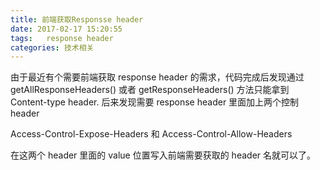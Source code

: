 ```yaml
---
title: 前端获取Responsse header
date: 2017-02-17 15:20:55
tags:	response header
categories: 技术相关
---
```


由于最近有个需要前端获取 response header 的需求，代码完成后发现通过 getAllResponseHeaders() 或者 getResponseHeaders() 方法只能拿到 Content-type header. 
后来发现需要 response header 里面加上两个控制 header

Access-Control-Expose-Headers 和 Access-Control-Allow-Headers

在这两个 header 里面的 value 位置写入前端需要获取的 header 名就可以了。

